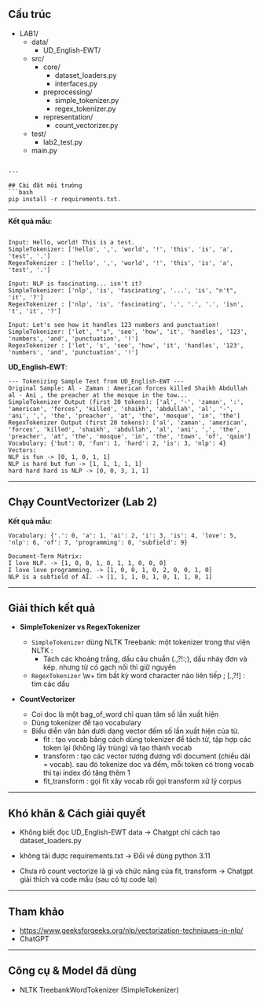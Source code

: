 

## Cấu trúc

- LAB1/
  - data/
    - UD_English-EWT/
  - src/
    - core/
      - dataset_loaders.py
      - interfaces.py
    - preprocessing/
      - simple_tokenizer.py
      - regex_tokenizer.py
    - representation/
      - count_vectorizer.py
  - test/
    - lab2_test.py
  - main.py

                        
```

---

## Cài đặt môi trường
```bash
pip install -r requirements.txt.
```

---

**Kết quả mẫu**:
```

Input: Hello, world! This is a test.
SimpleTokenizer: ['hello', ',', 'world', '!', 'this', 'is', 'a', 'test', '.']
RegexTokenizer : ['hello', ',', 'world', '!', 'this', 'is', 'a', 'test', '.']

Input: NLP is fascinating... isn't it?
SimpleTokenizer: ['nlp', 'is', 'fascinating', '...', 'is', "n't", 'it', '?']
RegexTokenizer : ['nlp', 'is', 'fascinating', '.', '.', '.', 'isn', 't', 'it', '?']

Input: Let's see how it handles 123 numbers and punctuation!
SimpleTokenizer: ['let', "'s", 'see', 'how', 'it', 'handles', '123', 'numbers', 'and', 'punctuation', '!']
RegexTokenizer : ['let', 's', 'see', 'how', 'it', 'handles', '123', 'numbers', 'and', 'punctuation', '!']

```

**UD_English-EWT**:
```
--- Tokenizing Sample Text from UD_English-EWT ---
Original Sample: Al - Zaman : American forces killed Shaikh Abdullah al - Ani , the preacher at the mosque in the tow...
SimpleTokenizer Output (first 20 tokens): ['al', '-', 'zaman', ':', 'american', 'forces', 'killed', 'shaikh', 'abdullah', 'al', '-', 'ani', ',', 'the', 'preacher', 'at', 'the', 'mosque', 'in', 'the']
RegexTokenizer Output (first 20 tokens): ['al', 'zaman', 'american', 'forces', 'killed', 'shaikh', 'abdullah', 'al', 'ani', ',', 'the', 'preacher', 'at', 'the', 'mosque', 'in', 'the', 'town', 'of', 'qaim']
Vocabulary: {'but': 0, 'fun': 1, 'hard': 2, 'is': 3, 'nlp': 4}
Vectors:
NLP is fun -> [0, 1, 0, 1, 1]
NLP is hard but fun -> [1, 1, 1, 1, 1]
hard hard hard is NLP -> [0, 0, 3, 1, 1]
```

---

## Chạy CountVectorizer (Lab 2)


**Kết quả mẫu**:
```
Vocabulary: {'.': 0, 'a': 1, 'ai': 2, 'i': 3, 'is': 4, 'love': 5, 'nlp': 6, 'of': 7, 'programming': 8, 'subfield': 9}

Document-Term Matrix:
I love NLP. -> [1, 0, 0, 1, 0, 1, 1, 0, 0, 0]
I love love programming. -> [1, 0, 0, 1, 0, 2, 0, 0, 1, 0]
NLP is a subfield of AI. -> [1, 1, 1, 0, 1, 0, 1, 1, 0, 1]
```

---

## Giải thích kết quả
- **SimpleTokenizer vs RegexTokenizer**  
  - `SimpleTokenizer` dùng NLTK Treebank: một tokenizer trong thư viện NLTK :
    - Tách các khoảng trắng, dấu câu chuẩn (.,?!:;), dấu nháy đơn và kép. nhưng từ có gạch nối thì giữ nguyên 
  - `RegexTokenizer` \w+ tìm bất kỳ word character nào liên tiếp ; [.,?!] : tìm các dấu  

- **CountVectorizer**  
  - Coi doc là một bag_of_word chỉ quan tâm số lần xuất hiện
  - Dùng tokenizer để tạo vocabulary  
  - Biểu diễn văn bản dưới dạng vector đếm số lần xuất hiện của từ.
    - fit : tạo vocab bằng cách dùng tokenizer để tách từ, tập hợp các token lại (không lấy trùng) và tạo thành vocab
    - transform : tạo các vector tương đương với document (chiều dài = vocab). sau đó tokenize doc và đếm, mỗi token có trong vocab thì tại index đó tăng thêm 1
    - fit_transform : gọi fit xây vocab rồi gọi transform xử lý corpus

---

## Khó khăn & Cách giải quyết
- Không biết đọc UD_English-EWT data 
-> Chatgpt chỉ cách tạo dataset_loaders.py

- không tải được requirements.txt
-> Đổi về dùng python 3.11 

- Chưa rõ count vectorize là gì và chức năng của fit, transform
-> Chatgpt giải thích và code mẫu (sau có tự code lại)

---

## Tham khảo
- https://www.geeksforgeeks.org/nlp/vectorization-techniques-in-nlp/
- ChatGPT
---

## Công cụ & Model đã dùng
- NLTK TreebankWordTokenizer (SimpleTokenizer)  

